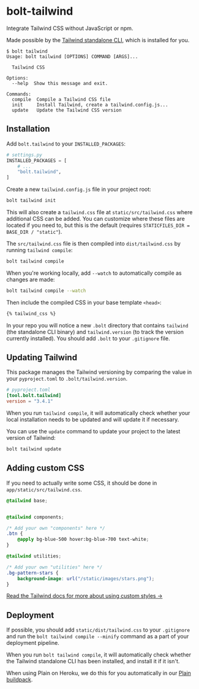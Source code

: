 <!-- This file is compiled from bolt-tailwind/bolt/tailwind/README.md. Do not edit this file directly. -->

# bolt-tailwind

Integrate Tailwind CSS without JavaScript or npm.

Made possible by the [Tailwind standalone CLI](https://tailwindcss.com/blog/standalone-cli),
which is installed for you.

```console
$ bolt tailwind
Usage: bolt tailwind [OPTIONS] COMMAND [ARGS]...

  Tailwind CSS

Options:
  --help  Show this message and exit.

Commands:
  compile  Compile a Tailwind CSS file
  init     Install Tailwind, create a tailwind.config.js...
  update   Update the Tailwind CSS version
```

## Installation

Add `bolt.tailwind` to your `INSTALLED_PACKAGES`:

```python
# settings.py
INSTALLED_PACKAGES = [
    # ...
    "bolt.tailwind",
]
```

Create a new `tailwind.config.js` file in your project root:

```sh
bolt tailwind init
```

This will also create a `tailwind.css` file at `static/src/tailwind.css` where additional CSS can be added.
You can customize where these files are located if you need to,
but this is the default (requires `STATICFILES_DIR = BASE_DIR / "static"`).

The `src/tailwind.css` file is then compiled into `dist/tailwind.css` by running `tailwind compile`:

```sh
bolt tailwind compile
```

When you're working locally, add `--watch` to automatically compile as changes are made:

```sh
bolt tailwind compile --watch
```

Then include the compiled CSS in your base template `<head>`:

```html
{% tailwind_css %}
```

In your repo you will notice a new `.bolt` directory that contains `tailwind` (the standalone CLI binary) and `tailwind.version` (to track the version currently installed).
You should add `.bolt` to your `.gitignore` file.

## Updating Tailwind

This package manages the Tailwind versioning by comparing the value in your `pyproject.toml` to `.bolt/tailwind.version`.

```toml
# pyproject.toml
[tool.bolt.tailwind]
version = "3.4.1"
```

When you run `tailwind compile`,
it will automatically check whether your local installation needs to be updated and will update it if necessary.

You can use the `update` command to update your project to the latest version of Tailwind:

```sh
bolt tailwind update
```

## Adding custom CSS

If you need to actually write some CSS,
it should be done in `app/static/src/tailwind.css`.

```css
@tailwind base;


@tailwind components;

/* Add your own "components" here */
.btn {
    @apply bg-blue-500 hover:bg-blue-700 text-white;
}

@tailwind utilities;

/* Add your own "utilities" here */
.bg-pattern-stars {
    background-image: url("/static/images/stars.png");
}

```

[Read the Tailwind docs for more about using custom styles →](https://tailwindcss.com/docs/adding-custom-styles)

## Deployment

If possible, you should add `static/dist/tailwind.css` to your `.gitignore` and run the `bolt tailwind compile --minify` command as a part of your deployment pipeline.

When you run `bolt tailwind compile`, it will automatically check whether the Tailwind standalone CLI has been installed, and install it if it isn't.

When using Plain on Heroku, we do this for you automatically in our [Plain buildpack](https://github.com/boltpackages/heroku-buildpack-bolt/blob/master/bin/files/post_compile).
